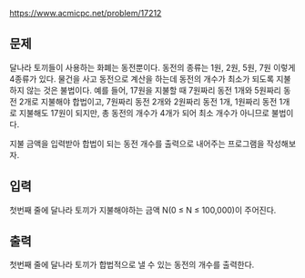 https://www.acmicpc.net/problem/17212

## 문제
달나라 토끼들이 사용하는 화폐는 동전뿐이다. 동전의 종류는 1원, 2원, 5원, 7원 이렇게 4종류가 있다. 물건을 사고 동전으로 계산을 하는데 동전의 개수가 최소가 되도록 지불하지 않는 것은 불법이다. 예를 들어, 17원을 지불할 때 7원짜리 동전 1개와 5원짜리 동전 2개로 지불해야 합법이고, 7원짜리 동전 2개와 2원짜리 동전 1개, 1원짜리 동전 1개로 지불해도 17원이 되지만, 총 동전의 개수가 4개가 되어 최소 개수가 아니므로 불법이다.

지불 금액을 입력받아 합법이 되는 동전 개수를 출력으로 내어주는 프로그램을 작성해보자.

## 입력
첫번째 줄에 달나라 토끼가 지불해야하는 금액 N(0 ≤ N ≤ 100,000)이 주어진다.

## 출력
첫번째 줄에 달나라 토끼가 합법적으로 낼 수 있는 동전의 개수를 출력한다.
